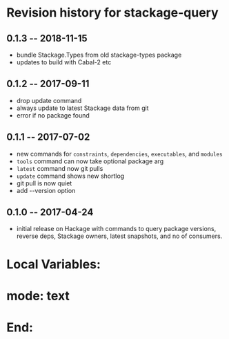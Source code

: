 # Revision history for stackage-query

## 0.1.3  -- 2018-11-15
- bundle Stackage.Types from old stackage-types package
- updates to build with Cabal-2 etc

## 0.1.2  -- 2017-09-11
* drop update command
* always update to latest Stackage data from git
* error if no package found

## 0.1.1  -- 2017-07-02

* new commands for `constraints`, `dependencies`, `executables`, and `modules`
* `tools` command can now take optional package arg
* `latest` command now git pulls
* `update` command shows new shortlog
* git pull is now quiet
* add --version option

## 0.1.0  -- 2017-04-24

* initial release on Hackage with commands to query package versions,
  reverse deps, Stackage owners, latest snapshots, and no of consumers.

# Local Variables:
# mode: text
# End:
